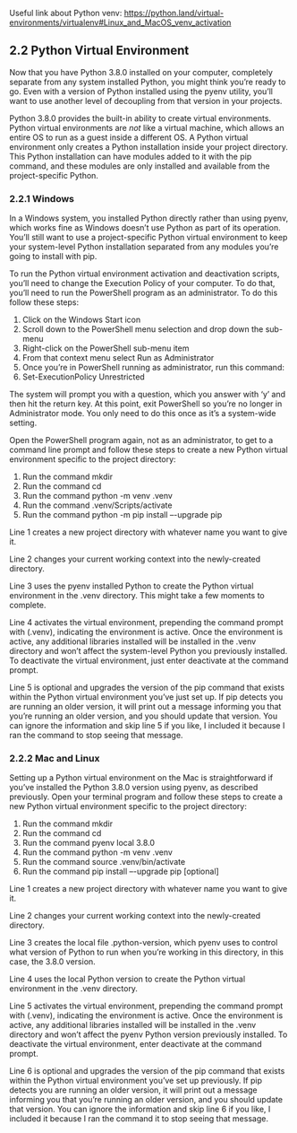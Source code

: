 Useful link about Python venv: https://python.land/virtual-environments/virtualenv#Linux_and_MacOS_venv_activation

## 2.2 Python Virtual Environment

Now that you have Python 3.8.0 installed on your computer, completely separate from any system installed Python, you might think you’re ready to go. Even with a version of Python installed using the pyenv utility, you’ll want to use another level of decoupling from that version in your projects.

Python 3.8.0 provides the built-in ability to create virtual environments. Python virtual environments are _not_ like a virtual machine, which allows an entire OS to run as a guest inside a different OS. A Python virtual environment only creates a Python installation inside your project directory. This Python installation can have modules added to it with the pip command, and these modules are only installed and available from the project-specific Python.

### 2.2.1 Windows

In a Windows system, you installed Python directly rather than using pyenv, which works fine as Windows doesn’t use Python as part of its operation. You’ll still want to use a project-specific Python virtual environment to keep your system-level Python installation separated from any modules you’re going to install with pip.

To run the Python virtual environment activation and deactivation scripts, you’ll need to change the Execution Policy of your computer. To do that, you’ll need to run the PowerShell program as an administrator. To do this follow these steps:

1.  Click on the Windows Start icon
2.  Scroll down to the PowerShell menu selection and drop down the sub-menu
3.  Right-click on the PowerShell sub-menu item
4.  From that context menu select Run as Administrator
5.  Once you’re in PowerShell running as administrator, run this command:
6.  Set-ExecutionPolicy Unrestricted

The system will prompt you with a question, which you answer with ‘y’ and then hit the return key. At this point, exit PowerShell so you’re no longer in Administrator mode. You only need to do this once as it’s a system-wide setting.

Open the PowerShell program again, not as an administrator, to get to a command line prompt and follow these steps to create a new Python virtual environment specific to the project directory:

1.  Run the command mkdir <project directory name>
2.  Run the command cd <project directory name>
3.  Run the command python -m venv .venv
4.  Run the command .venv/Scripts/activate
5.  Run the command python -m pip install –-upgrade pip

Line 1 creates a new project directory with whatever name you want to give it.

Line 2 changes your current working context into the newly-created directory.

Line 3 uses the pyenv installed Python to create the Python virtual environment in the .venv directory. This might take a few moments to complete.

Line 4 activates the virtual environment, prepending the command prompt with (.venv), indicating the environment is active. Once the environment is active, any additional libraries installed will be installed in the .venv directory and won’t affect the system-level Python you previously installed. To deactivate the virtual environment, just enter deactivate at the command prompt.

Line 5 is optional and upgrades the version of the pip command that exists within the Python virtual environment you’ve just set up. If pip detects you are running an older version, it will print out a message informing you that you’re running an older version, and you should update that version. You can ignore the information and skip line 5 if you like, I included it because I ran the command to stop seeing that message.

### 2.2.2 Mac and Linux

Setting up a Python virtual environment on the Mac is straightforward if you’ve installed the Python 3.8.0 version using pyenv, as described previously. Open your terminal program and follow these steps to create a new Python virtual environment specific to the project directory:

1.  Run the command mkdir <project directory name>
2.  Run the command cd <project directory name>
3.  Run the command pyenv local 3.8.0
4.  Run the command python -m venv .venv
5.  Run the command source .venv/bin/activate
6.  Run the command pip install –-upgrade pip \[optional\]

Line 1 creates a new project directory with whatever name you want to give it.

Line 2 changes your current working context into the newly-created directory.

Line 3 creates the local file .python-version, which pyenv uses to control what version of Python to run when you’re working in this directory, in this case, the 3.8.0 version.

Line 4 uses the local Python version to create the Python virtual environment in the .venv directory.

Line 5 activates the virtual environment, prepending the command prompt with (.venv), indicating the environment is active. Once the environment is active, any additional libraries installed will be installed in the .venv directory and won’t affect the pyenv Python version previously installed. To deactivate the virtual environment, enter deactivate at the command prompt.

Line 6 is optional and upgrades the version of the pip command that exists within the Python virtual environment you’ve set up previously. If pip detects you are running an older version, it will print out a message informing you that you’re running an older version, and you should update that version. You can ignore the information and skip line 6 if you like, I included it because I ran the command it to stop seeing that message.
